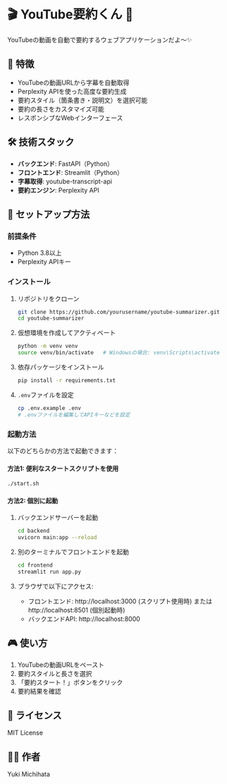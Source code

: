 # 🎬 YouTube要約くん 💭

YouTubeの動画を自動で要約するウェブアプリケーションだよ〜✨

## 🌟 特徴

- YouTubeの動画URLから字幕を自動取得
- Perplexity APIを使った高度な要約生成
- 要約スタイル（箇条書き・説明文）を選択可能
- 要約の長さをカスタマイズ可能
- レスポンシブなWebインターフェース

## 🛠️ 技術スタック

- **バックエンド**: FastAPI（Python）
- **フロントエンド**: Streamlit（Python）
- **字幕取得**: youtube-transcript-api
- **要約エンジン**: Perplexity API

## 🚀 セットアップ方法

### 前提条件

- Python 3.8以上
- Perplexity APIキー

### インストール

1. リポジトリをクローン
   ```bash
   git clone https://github.com/yourusername/youtube-summarizer.git
   cd youtube-summarizer
   ```

2. 仮想環境を作成してアクティベート
   ```bash
   python -m venv venv
   source venv/bin/activate   # Windowsの場合: venv\Scripts\activate
   ```

3. 依存パッケージをインストール
   ```bash
   pip install -r requirements.txt
   ```

4. `.env`ファイルを設定
   ```bash
   cp .env.example .env
   # .envファイルを編集してAPIキーなどを設定
   ```

### 起動方法

以下のどちらかの方法で起動できます：

#### 方法1: 便利なスタートスクリプトを使用
```bash
./start.sh
```

#### 方法2: 個別に起動

1. バックエンドサーバーを起動
   ```bash
   cd backend
   uvicorn main:app --reload
   ```

2. 別のターミナルでフロントエンドを起動
   ```bash
   cd frontend
   streamlit run app.py
   ```

3. ブラウザで以下にアクセス:
   - フロントエンド: http://localhost:3000 (スクリプト使用時) または http://localhost:8501 (個別起動時)
   - バックエンドAPI: http://localhost:8000

## 🎮 使い方

1. YouTubeの動画URLをペースト
2. 要約スタイルと長さを選択
3. 「要約スタート！」ボタンをクリック
4. 要約結果を確認

## 📝 ライセンス

MIT License

## 👨‍💻 作者

Yuki Michihata
